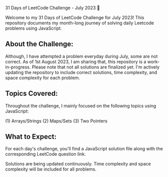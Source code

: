 31 Days of LeetCode Challenge - July 2023 🚀

Welcome to my 31 Days of LeetCode Challenge for July 2023! This repository documents my month-long journey of solving daily Leetcode problems using JavaScript.

About the Challenge:
----------------------------------------

Although, I have attempted a problem everyday during July, some are not correct. As of 1st August 2023, I am sharing that, this repository is a work-in-progress. Please note that not all solutions are finalized yet. I'm actively updating the repository to include correct solutions, time complexity, and space complexity for each problem.

Topics Covered:
----------------------------------------
Throughout the challenge, I mainly focused on the following topics using JavaScript:

(1) Arrays/Strings
(2) Maps/Sets
(3) Two Pointers

What to Expect:
----------------------------------------

For each day's challenge, you'll find a JavaScript solution file along with the corresponding LeetCode question link.

Solutions are being updated continuously. Time complexity and space complexity will be included for all problems.
